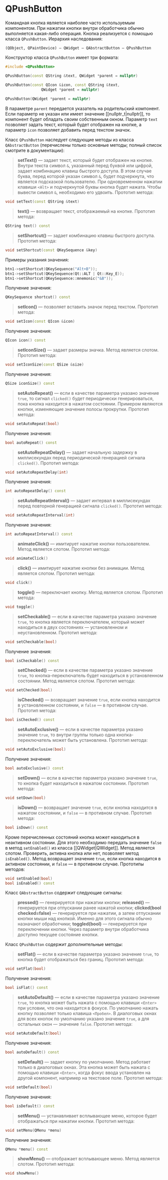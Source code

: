 # QPushButton

Командная кнопка является наиболее часто используемым компонентом. При нажатии кнопки внутри обработчика обычно выполняется какая-либо операция. Кнопка реализуется с помощью класса `QPushButton`. Иерархия наследования:
```
(QObject, QPaintDevice) — QWidget — QAbstractButton — QPushButton
```

Конструктор класса `QPushButton` имеет три формата:
```c++
#include <QPushButton>

QPushButton(const QString &text, QWidget *parent = nullptr)

QPushButton(const QIcon &icon, const QString &text,
				QWidget *parent = nullptr)
				
QPushButton(QWidget *parent = nullptr)
```

В параметре `parent` передается указатель на родительский компонент. Если параметр не указан или имеет значение [[nullptr_t|nullptr]], то компонент будет обладать своим собственным окном. Параметр `text` позволяет задать текст, который будет отображен на кнопке, а параметр `icon` позволяет добавить перед текстом значок. 

Класс `QPushButton` наследует следующие методы из класса `QAbstractButton` (перечислены только основные методы; полный список смотрите в документации):

> **setText()** — задает текст, который будет отображен на кнопке. Внутри текста символ `&`, указанный перед буквой или цифрой, задает комбинацию клавиш быстрого доступа. В этом случае буква, перед которой указан символ `&`, будет подчеркнута, что является подсказкой пользователю. При одновременном нажатии клавиши `<Alt>` и подчеркнутой буквы кнопка будет нажата. Чтобы вывести символ `&`, необходимо его удвоить. Прототип метода:
```c++
void setText(const QString &text)
```

> **text()** — возвращает текст, отображаемый на кнопке. Прототип метода:
```c++
QString text() const
```

> **setShortcut()** — задает комбинацию клавиш быстрого доступа. Прототип метода:
```c++
void setShortcut(const QKeySequence &key)
```

Примеры указания значения:
```c++
btn1->setShortcut(QKeySequence("Alt+В"));
btn1->setShortcut(QKeySequence(Qt::ALT | Qt::Key_E));
btn1->setShortcut(QKeySequence::mnemonic("&В"));
```

Получение значения:
```c++
QKeySequence shortcut() const
```

> **setIcon()** — позволяет вставить значок перед текстом. Прототип метода:
```c++
void setIcon(const QIcon &icon)
```

Получение значения:
```c++
QIcon icon() const
```

> **setIconSize()** — задает размеры значка. Метод является слотом. Прототип метода:
```c++
void setIconSize(const QSize &size)
```

Получение значения:
```c++
QSize iconSize() const
```

> **setAutoRepeat()** — если в качестве параметра указано значение `true`, то сигнал `clicked()` будет периодически генерироваться, пока кнопка находится в нажатом состоянии. Примером являются кнопки, изменяющие значение полосы прокрутки. Прототип метода:
```c++
void setAutoRepeat(bool)
```

Получение значения:
```c++
bool autoRepeat() const
```

> **setAutoRepeatDelay()** — задает начальную задержку в миллисекундах перед периодической генерацией сигнала `clicked()`. Прототип метода:
```c++
void setAutoRepeatDelay(int)
```

Получение значения:
```c++
int autoRepeatDelay() const
```

> **setAutoRepeatInterval()** — задает интервал в миллисекундах перед повторной генерацией сигнала `clicked()`. Прототип метода:
```c++
void setAutoRepeatInterval(int)
```

Получение значения:
```c++
int autoRepeatInterval() const
```

> **animateClick()** — имитирует нажатие кнопки пользователем. Метод является слотом. Прототип метода:
```c++
void animateClick()
```

> **click()** — имитирует нажатие кнопки без анимации. Метод является слотом. Прототип метода:
```c++
void click()
```

> **toggle()** — переключает кнопку. Метод является слотом. Прототип метода:
```c++
void toggle()
```

> **setCheckable()** — если в качестве параметра указано значение `true`, то кнопка является переключателем, который может находиться в двух состояниях — установленном и неустановленном. Прототип метода:
```c++
void setCheckable(bool)
```

Получение значения:
```c++
bool isCheckable() const
```

> **setChecked()** — если в качестве параметра указано значение `true`, то кнопка-переключатель будет находиться в установленном состоянии. Метод является слотом. Прототип метода:
```c++
void setChecked(bool)
```

> **isChecked()** — возвращает значение `true`, если кнопка находится в установленном состоянии, и `false` — в противном случае. Прототип метода:
```c++
bool isChecked() const
```

> **setAutoExclusive()** — если в качестве параметра указано значение `true`, то внутри группы только одна кнопка-переключатель может быть установлена. Прототип метода:
```c++
void setAutoExclusive(bool)
```

Получение значения:
```c++
bool autoExclusive() const
```

> **setDown()** — если в качестве параметра указано значение `true`, то кнопка будет находиться в нажатом состоянии. Прототип метода:
```c++
void setDown(bool)
```

> **isDown()** — возвращает значение `true`, если кнопка находится в нажатом состоянии, и `false` — в противном случае. Прототип метода:
```c++
bool isDown() const
```

Кроме перечисленных состояний кнопка может находиться в неактивном состоянии. Для этого необходимо передать значение `false` в метод `setEnabled()` из класса [[QWidget|QWidget]]. Метод является слотом. Проверить, активна кнопка или нет, позволяет метод `isEnabled()`. Метод возвращает значение `true`, если кнопка находится в активном состоянии, и `false` — в противном случае. Прототипы методов:
```c++
void setEnabled(bool)
bool isEnabled() const
```

Класс `QAbstractButton` содержит следующие сигналы:

> **pressed()** — генерируется при нажатии кнопки;
> **released()** — генерируется при отпускании ранее нажатой кнопки;
> **clicked(bool checked=false)** — генерируется при нажатии, а затем отпускании кнопки мыши над кнопкой. Именно для этого сигнала обычно назначают обработчики;
> **toggled(bool)** — генерируется при переключении кнопки. Через параметр внутри обработчика доступно текущее состояние кнопки.

Класс `QPushButton` содержит дополнительные методы:

> **setFlat()** — если в качестве параметра указано значение `true`, то кнопка будет отображаться без границ. Прототип метода:
```c++
void setFlat(bool)
```

Получение значения:
```c++
bool isFlat() const
```

> **setAutoDefault()** — если в качестве параметра указано значение `true`, то кнопка может быть нажата с помощью клавиши `<Enter>` при условии, что она находится в фокусе. По умолчанию нажать кнопку позволяет только клавиша `<Пробел>`. В диалоговых окнах для всех кнопок по умолчанию указано значение `true`, а для остальных окон — значение `false`. Прототип метода:
```c++
void setAutoDefault(bool)
```

Получение значения:
```c++
bool autoDefault() const
```

> **setDefault()** — задает кнопку по умолчанию. Метод работает только в диалоговых окнах. Эта кнопка может быть нажата с помощью клавиши `<Enter>`, когда фокус ввода установлен на другой компонент, например на текстовое поле. Прототип метода:
```c++
void setDefault(bool)
```

Получение значения:
```c++
bool isDefault() const
```

> **setMenu()** — устанавливает всплывающее меню, которое будет отображаться при нажатии кнопки. Прототип метода:
```c++
void setMenu(QMenu *menu)
```

Получение значения:
```c++
QMenu *menu() const
```

> **showMenu()** — отображает всплывающее меню. Метод является слотом. Прототип метода:
```c++
void showMenu()
```


